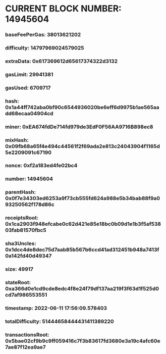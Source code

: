 # CURRENT BLOCK NUMBER: 14945604

### baseFeePerGas: 38013621202
### difficulty: 14797969024579025
### extraData: 0x617369612d65617374322d3132
### gasLimit: 29941381
### gasUsed: 6709717
### hash: 0x1a44ff742aba0bf90c6544936020be6eff6d9975b1ae565aadd68ecaa04904cd
### miner: 0xEA674fdDe714fd979de3EdF0F56AA9716B898ec8
### mixHash: 0x09fb68a65f4e494c44561f2f69ada2e813c24043904f1165d5e2209091c67190
### nonce: 0xf2a183ed4fe02bc4
### number: 14945604
### parentHash: 0x0f7e34303ed6253a9f73cb555fd624a988e5b34bab88f9a093250562f178d86c
### receiptsRoot: 0x1ca2903f948efcabe0c62d421e85e18bc0b09d1e1b3f5af53803fab81570fbc5
### sha3Uncles: 0x1dcc4de8dec75d7aab85b567b6ccd41ad312451b948a7413f0a142fd40d49347
### size: 49917
### stateRoot: 0xa366d0e1cd9cde8edc4f8e24f79df137aa219f3f63d1f525d0cd7af986553551
### timestamp: 2022-06-11 17:56:09.578403
### totalDifficulty: 51444658444431411389220
### transactionsRoot: 0x5bae02cf9b9c9ff059416c7f3b83617fd3680e3a19c4afc60e7ae87f12ea9ae7
